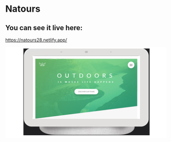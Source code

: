 # Natours

## You can see it live here: 
https://natours28.netlify.app/

<img src="https://github.com/Alexandra2888/Natours/blob/main/natours.png" alt="natours"/>
